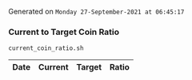 Generated on `Monday 27-September-2021 at 06:45:17`

### Current to Target Coin Ratio
`current_coin_ratio.sh`

Date|Current|Target|Ratio
---|---|---|---
